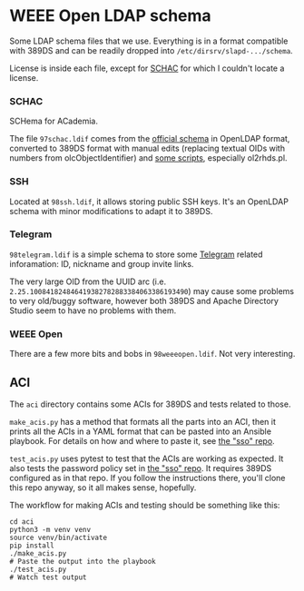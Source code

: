 # WEEE Open LDAP schema

Some LDAP schema files that we use. Everything is in a format compatible with 389DS and can be readily dropped into `/etc/dirsrv/slapd-.../schema`.

License is inside each file, except for [SCHAC](https://wiki.refeds.org/display/STAN/SCHAC+Releases) for which I couldn't locate a license.

### SCHAC

SCHema for ACademia.

The file `97schac.ldif` comes from the [official schema](https://wiki.refeds.org/display/STAN/SCHAC+Releases) in OpenLDAP format, converted to 389DS format with manual edits (replacing textual OIDs with numbers from olcObjectIdentifier) and [some scripts](https://directory.fedoraproject.org/docs/389ds/howto/howto-openldapmigration.html), especially ol2rhds.pl.

### SSH

Located at `98ssh.ldif`, it allows storing public SSH keys. It's an OpenLDAP schema with minor modifications to adapt it to 389DS.

### Telegram

`98telegram.ldif` is a simple schema to store some [Telegram](https://telegram.org/) related inforamation: ID, nickname and group invite links.

The very large OID from the UUID arc (i.e. `2.25.100841824846419382782883384063386193490`) may cause some problems to very old/buggy software, however both 389DS and Apache Directory Studio seem to have no problems with them.

### WEEE Open

There are a few more bits and bobs in `98weeeopen.ldif`. Not very interesting.

## ACI

The `aci` directory contains some ACIs for 389DS and tests related to those.

`make_acis.py` has a method that formats all the parts into an ACI, then it prints all the ACIs in a YAML format that can be
pasted into an Ansible playbook. For details on how and where to paste it, see
[the "sso" repo](https://github.com/WEEE-Open/sso).

`test_acis.py` uses pytest to test that the ACIs are working as expected. It also tests the password policy set in
[the "sso" repo](https://github.com/WEEE-Open/sso). It requires 389DS configured as in that repo. If you follow the
instructions there, you'll clone this repo anyway, so it all makes sense, hopefully.

The workflow for making ACIs and testing should be something like this:

```shell
cd aci
python3 -m venv venv
source venv/bin/activate
pip install
./make_acis.py
# Paste the output into the playbook
./test_acis.py
# Watch test output
```
